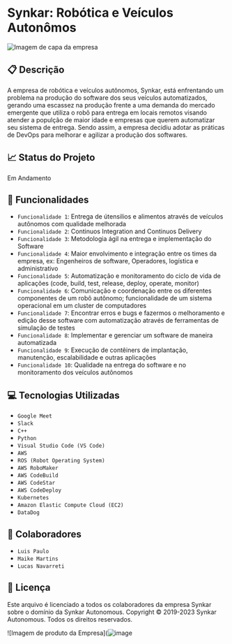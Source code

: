 # Synkar: Robótica e Veículos Autonômos 

![Imagem de capa da empresa](https://user-images.githubusercontent.com/128197345/227778131-27a82ba7-c1fb-4468-ac85-dbd4dc0e6452.jpg)

## :clipboard: Descrição
A empresa de robótica e veículos autônomos, Synkar, está enfrentando um problema na produção do software dos seus veículos automatizados, gerando uma escassez na 
produção frente a uma demanda do mercado emergente que utiliza o robô para entrega em locais remotos visando atender a populção de maior idade e empresas que querem 
automatizar seu sistema de entrega. Sendo assim, a empresa decidiu adotar as práticas de DevOps para melhorar e agilizar a produção dos softwares. 

## :chart_with_upwards_trend: Status do Projeto 
Em Andamento 

## :hammer: Funcionalidades
- `Funcionalidade 1`: Entrega de útensilios e alimentos através de veículos autônomos com qualidade melhorada
- `Funcionalidade 2`: Continuos Integration and Continuos Delivery 
- `Funcionalidade 3`: Metodologia ágil na entrega e implementação do Software
- `Funcionalidade 4`: Maior envolvimento e integração entre os times da empresa, ex: Engenheiros de software, Operadores, logística e administrativo
- `Funcionalidade 5`: Automatização e monitoramento do ciclo de vida de aplicações (code, build, test, release, deploy, operate, monitor) 
- `Funcionalidade 6`: Comunicação e coordenação entre os diferentes componentes de um robô autônomo; funcionalidade de um sistema operacional em um cluster de computadores
- `Funcionalidade 7`: Encontrar erros e bugs e fazermos o melhoramento e edição desse software com automatização através de ferramentas de simulação de testes
- `Funcionalidade 8`: Implementar e gerenciar um software de maneira automatizada
- `Funcionalidade 9`: Execução de contêiners de implantação, manutenção, escalabilidade e outras aplicações
- `Funcionalidade 10`: Qualidade na entrega do software e no monitoramento dos veículos autônomos

## :computer: Tecnologias Utilizadas 
- `Google Meet`
- `Slack`
- `C++`
- `Python`
- `Visual Studio Code (VS Code)`
- `AWS`
- `ROS (Robot Operating System)`
- `AWS RoboMaker`
- `AWS CodeBuild`
- `AWS CodeStar`
- `AWS CodeDeploy`
- `Kubernetes`
- `Amazon Elastic Compute Cloud (EC2)`
- `DataDog`

## :handshake: Colaboradores 
- `Luis Paulo`
- `Maike Martins`
- `Lucas Navarreti` 

## :page_facing_up: Licença
Este arquivo é licenciado a todos os colaboradores da empresa Synkar sobre o domínio da Synkar Autonomous.
Copyright © 2019-2023 Synkar Autonomous. Todos os direitos reservados.

![Imagem de produto da Empresa](![image](https://user-images.githubusercontent.com/128197228/227796400-7a8c29d1-6b5c-4b90-bc23-da2959b26fbd.png)
